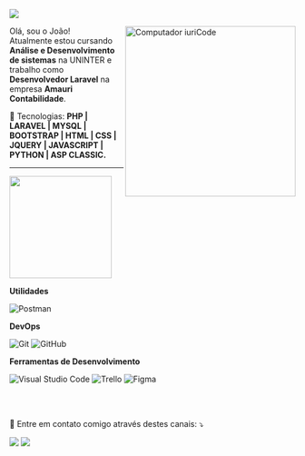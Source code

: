 
![](https://komarev.com/ghpvc/?username=jpedrols&color=006bed)

<img src="https://raw.githubusercontent.com/MicaelliMedeiros/micaellimedeiros/master/image/computer-illustration.png" min-width="300px" max-width="300px" width="300px" align="right" alt="Computador iuriCode">

<p align="left"> 
  Olá, sou o João! <br>
  Atualmente estou cursando <strong>Análise e Desenvolvimento de sistemas</strong> na UNINTER e trabalho como <strong>Desenvolvedor Laravel</strong> na empresa <strong>Amauri Contabilidade</strong>.
</p>

<p align="left">
  🤖 Tecnologias: <strong>PHP | LARAVEL | MYSQL | BOOTSTRAP | HTML | CSS | JQUERY | JAVASCRIPT | PYTHON | ASP CLASSIC.</strong>
</p>

<hr>

<a href="https://github.com/jpedrols" align="right">
  <img height="180em" src="https://github-readme-stats.vercel.app/api?username=jpedrols&theme=dracula&show_icons=true" />
</a>

**Utilidades**

  ![Postman](https://img.shields.io/badge/-Postman-333333?style=flat&logo=postman)

**DevOps**

  ![Git](https://img.shields.io/badge/-Git-333333?style=flat&logo=git)
  ![GitHub](https://img.shields.io/badge/-GitHub-333333?style=flat&logo=github)

**Ferramentas de Desenvolvimento**

  ![Visual Studio Code](https://img.shields.io/badge/-Visual%20Studio%20Code-333333?style=flat&logo=visual-studio-code&logoColor=007ACC)
  ![Trello](https://img.shields.io/badge/-Trello-333333?style=flat&logo=trello&logoColor=007ACC)
  ![Figma](https://img.shields.io/badge/-Figma-333333?style=flat&logo=figma&logoColor=007ACC)

<br/>
<br/>

<p align="left">
  💌 Entre em contato comigo através destes canais: ⤵️
</p>

<p align="left">
  <a href="https://www.linkedin.com/in/joao-pedro-lopes-souza/" alt="Linkedin" target="_blank">
  <img src="https://img.shields.io/badge/-Linkedin-0e76a8?style=flat-square&logo=Linkedin&logoColor=white&link=LINK-DO-SEU-LINKEDIN" /></a>

  <a href="https://api.whatsapp.com/send?phone=035997709339" alt="WhatsApp" target="_blank">
  <img src="https://img.shields.io/badge/-WhatsApp-25d366?style=flat-square&labelColor=25d366&logo=whatsapp&logoColor=white&link=API-DO-SEU-WHATSAPP"/></a>
</p>  

